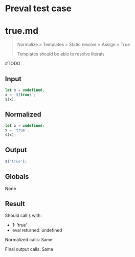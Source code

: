 # Preval test case

# true.md

> Normalize > Templates > Static resolve > Assign > True
>
> Templates should be able to resolve literals

#TODO

## Input

`````js filename=intro
let x = undefined;
x = `${true}`;
$(x);
`````

## Normalized

`````js filename=intro
let x = undefined;
x = 'true';
$(x);
`````

## Output

`````js filename=intro
$('true');
`````

## Globals

None

## Result

Should call `$` with:
 - 1: 'true'
 - eval returned: undefined

Normalized calls: Same

Final output calls: Same
